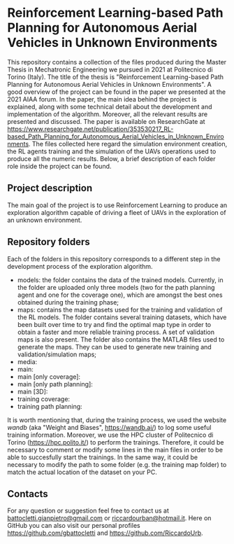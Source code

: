 # Reinforcement Learning-based Path Planning for Autonomous Aerial Vehicles in Unknown Environments

This repository contains a collection of the files produced during the Master Thesis in Mechatronic Engineering we pursued in 2021 at Politecnico di Torino (Italy). The title of the thesis is "Reinforcement Learning-based Path Planning for Autonomous Aerial Vehicles in Unknown Environments". A good overview of the project can be found in the paper we presented at the 2021 AIAA forum. In the paper, the main idea behind the project is explained, along with some technical detail about the development and implementation of the algorithm. Moreover, all the relevant results are presented and discussed. The paper is available on ResearchGate at https://www.researchgate.net/publication/353530217_RL-based_Path_Planning_for_Autonomous_Aerial_Vehicles_in_Unknown_Environments. The files collected here regard the simulation environment creation, the RL agents training and the simulation of the UAVs operations used to produce all the numeric results. Below, a brief description of each folder role inside the project can be found.

## Project description

The main goal of the project is to use Reinforcement Learning to produce an exploration algorithm capable of driving a fleet of UAVs in the exploration of an unknown environment.



## Repository folders

Each of the folders in this repository corresponds to a different step in the development process of the exploration algorithm.
- models: the folder contains the data of the trained models. Currently, in the folder are uploaded only three models (two for the path planning agent and one for the coverage one), which are amongst the best ones obtained during the training phase;
- maps: contains the map datasets used for the training and validation of the RL models. The folder contains several training datasets, which have been built over time to try and find the optimal map type in order to obtain a faster and more reliable training process. A set of validation maps is also present. The folder also contains the MATLAB files used to generate the maps. They can be used to generate new training and validation/simulation maps;
- media:
- main:
- main [only coverage]:
- main [only path planning]:
- main [3D]:
- training coverage:
- training path planning:

It is worth mentioning that, during the training process, we used the website *wandb* (aka "Weight and Biases", https://wandb.ai/) to log some useful training information. Moreover, we use the HPC cluster of Politecnico di Torino (https://hpc.polito.it/) to perform the trainings. Therefore, it could be necessary to comment or modify some lines in the main files in order to be able to succesfully start the trainings. In the same way, it could be necessary to modify the path to some folder (e.g. the training map folder) to match the actual location of the dataset on your PC.

## Contacts

For any question or suggestion feel free to contact us at battocletti.gianpietro@gmail.com or riccardourban@hotmail.it. Here on GitHub you can also visit our personal profiles https://github.com/gbattocletti and https://github.com/RiccardoUrb.
